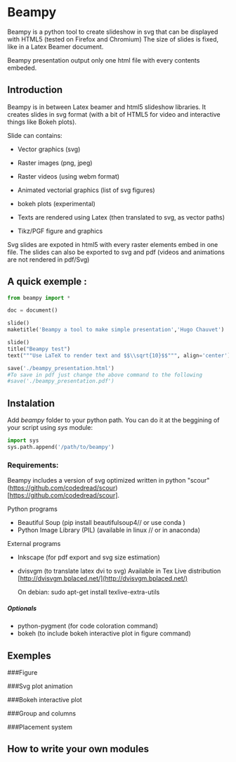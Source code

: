 # Beampy

Beampy is a python tool to create slideshow in svg that can be displayed with HTML5
(tested on Firefox and Chromium)
The size of slides is fixed, like in a Latex Beamer document.

Beampy presentation output only one html file with every contents embeded.

## Introduction

Beampy is in between Latex beamer and html5 slideshow libraries.
It creates slides in svg format (with a bit of HTML5 for video and interactive
things like Bokeh plots).

Slide can contains:
- Vector graphics (svg)

- Raster images (png, jpeg)

- Raster videos (using webm format)

- Animated vectorial graphics (list of svg figures)

- bokeh plots (experimental)

- Texts are rendered using Latex (then translated to svg, as vector paths)

- Tikz/PGF figure and graphics

Svg slides are expoted in html5 with every raster elements embed in one file.
The slides can also be exported to svg and pdf (videos and animations are not rendered in pdf/Svg)

## A quick exemple :

```python
from beampy import *

doc = document()

slide()
maketitle('Beampy a tool to make simple presentation','Hugo Chauvet')

slide()
title("Beampy test")
text("""Use LaTeX to render text and $$\\sqrt{10}$$""", align='center')

save('./beampy_presentation.html')
#To save in pdf just change the above command to the following
#save('./beampy_presentation.pdf')
```

## Instalation

Add *beampy* folder to your python path. You can do it at the beggining of your script using *sys* module:

```python
import sys
sys.path.append('/path/to/beampy')

```

### Requirements:
Beampy includes a version of svg optimized written in python "scour"
(https://github.com/codedread/scour)[https://github.com/codedread/scour].

Python programs

- Beautiful Soup (pip install beautifulsoup4// or use conda )
- Python Image Library (PIL) (available in linux // or in anaconda)

External programs

- Inkscape (for pdf export and svg size estimation)
- dvisvgm (to translate latex dvi to svg) Available in Tex Live distribution
  [http://dvisvgm.bplaced.net/](http://dvisvgm.bplaced.net/)

  On debian:
  sudo apt-get install texlive-extra-utils


##### Optionals

- python-pygment (for code coloration command)
- bokeh (to include bokeh interactive plot in figure command)

## Exemples

###Figure

###Svg plot animation

###Bokeh interactive plot

###Group and columns

###Placement system


## How to write your own modules



